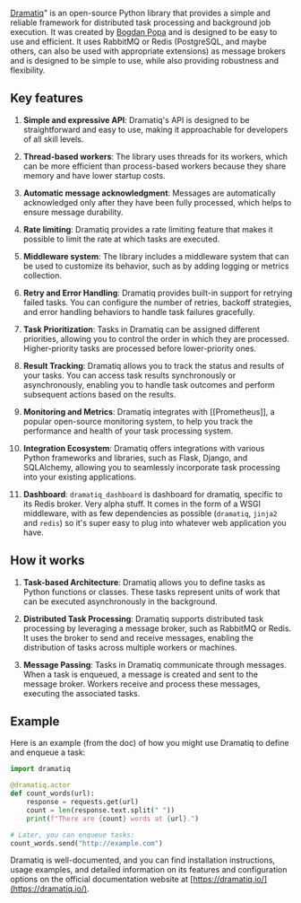 
[Dramatiq](https://dramatiq.io/)" is an open-source Python library that provides a simple and reliable framework for distributed task processing and background job execution. It was created by [Bogdan Popa](https://github.com/Bogdanp/) and is designed to be easy to use and efficient. It uses RabbitMQ or Redis (PostgreSQL, and maybe others, can also be used with appropriate extensions) as message brokers and is designed to be simple to use, while also providing robustness and flexibility.

## Key features

1. **Simple and expressive API**: Dramatiq's API is designed to be straightforward and easy to use, making it approachable for developers of all skill levels.

2. **Thread-based workers**: The library uses threads for its workers, which can be more efficient than process-based workers because they share memory and have lower startup costs.

3. **Automatic message acknowledgment**: Messages are automatically acknowledged only after they have been fully processed, which helps to ensure message durability.

4. **Rate limiting**: Dramatiq provides a rate limiting feature that makes it possible to limit the rate at which tasks are executed.

5. **Middleware system**: The library includes a middleware system that can be used to customize its behavior, such as by adding logging or metrics collection.

7.  **Retry and Error Handling**: Dramatiq provides built-in support for retrying failed tasks. You can configure the number of retries, backoff strategies, and error handling behaviors to handle task failures gracefully.
    
5.  **Task Prioritization**: Tasks in Dramatiq can be assigned different priorities, allowing you to control the order in which they are processed. Higher-priority tasks are processed before lower-priority ones.
    
6.  **Result Tracking**: Dramatiq allows you to track the status and results of your tasks. You can access task results synchronously or asynchronously, enabling you to handle task outcomes and perform subsequent actions based on the results.

8.  **Monitoring and Metrics**: Dramatiq integrates with [[Prometheus]], a popular open-source monitoring system, to help you track the performance and health of your task processing system.
    
10.  **Integration Ecosystem**: Dramatiq offers integrations with various Python frameworks and libraries, such as Flask, Django, and SQLAlchemy, allowing you to seamlessly incorporate task processing into your existing applications.

11. **Dashboard**: `dramatiq_dashboard` is dashboard for dramatiq, specific to its Redis broker. Very alpha stuff. It comes in the form of a WSGI middleware, with as few dependencies as possible (`dramatiq`, `jinja2` and `redis`) so it's super easy to plug into whatever web application you have.


## How it works

1.  **Task-based Architecture**: Dramatiq allows you to define tasks as Python functions or classes. These tasks represent units of work that can be executed asynchronously in the background.
    
2.  **Distributed Task Processing**: Dramatiq supports distributed task processing by leveraging a message broker, such as RabbitMQ or Redis. It uses the broker to send and receive messages, enabling the distribution of tasks across multiple workers or machines.
    
3.  **Message Passing**: Tasks in Dramatiq communicate through messages. When a task is enqueued, a message is created and sent to the message broker. Workers receive and process these messages, executing the associated tasks.

## Example

Here is an example (from the doc) of how you might use Dramatiq to define and enqueue a task:

```python
import dramatiq

@dramatiq.actor
def count_words(url):
    response = requests.get(url)
    count = len(response.text.split(" "))
    print(f"There are {count} words at {url}.")

# Later, you can enqueue tasks:
count_words.send("http://example.com")
```

Dramatiq is well-documented, and you can find installation instructions, usage examples, and detailed information on its features and configuration options on the official documentation website at [https://dramatiq.io/](https://dramatiq.io/).
